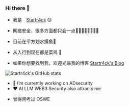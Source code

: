 ### Hi there 👋

* 我是　[Startr4ck](https://yinhaoqin.com) :blush:
* 网络安全，很多方面都只会一点🤔🤔🤔🤔🤔🤔🤔🤔
* 目前在甲方划水摸鱼🤪
* 从入行到现在都是菜鸡 :rooster:


  

* 如果你想要找到我，欢迎光临我的博客 [Startr4ck's Blog](https://yinhaoqin.blog)


![Startr4ck's GitHub stats](https://github-readme-stats.vercel.app/api?username=Startr4ck)
- 🔭 I’m currently working on ADsecurity
- ❤ AI LLM WEB3 Security also attracts me 




* 曾得闲考过 OSWE
